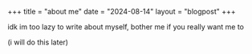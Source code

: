+++
title = "about me"
date = "2024-08-14"
layout = "blogpost"
+++

idk im too lazy to write about myself, bother me if you really want me to

<p class="text-xs italic">(i will do this later)</p>